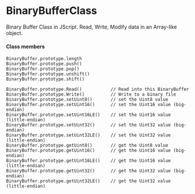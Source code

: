 # BinaryBufferClass
Binary Buffer Class in JScript. Read, Write, Modify data in an Array-like object.

#### Class members
	BinaryBuffer.prototype.length
	BinaryBuffer.prototype.push()
	BinaryBuffer.prototype.pop()
	BinaryBuffer.prototype.unshift()
	BinaryBuffer.prototype.shift()

	BinaryBuffer.prototype.Read()           // Read into this BinaryBuffer
	BinaryBuffer.prototype.Write()          // Write to a binary file
	BinaryBuffer.prototype.setUint8()       // set the Uint8 value
	BinaryBuffer.prototype.setUint16()      // set the Uint16 value (big-endian)
	BinaryBuffer.prototype.setUint16LE()    // set the Uint16 value (little-endian)
	BinaryBuffer.prototype.setUint32()      // set the Uint32 value (big-endian)
	BinaryBuffer.prototype.setUint32LE()    // set the Uint32 value (little-endian)
	BinaryBuffer.prototype.getUint8()       // get the Uint8 value
	BinaryBuffer.prototype.getUint16()      // get the Uint16 value (big-endian)
	BinaryBuffer.prototype.getUint16LE()    // get the Uint16 value (little-endian)
	BinaryBuffer.prototype.getUint32()      // get the Uint32 value (big-endian)
	BinaryBuffer.prototype.getUint32LE()    // get the Uint32 value (little-endian)
